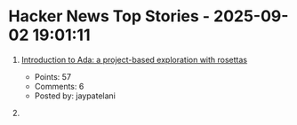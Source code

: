 # Hacker News Top Stories - 2025-09-02 19:01:11

1. [Introduction to Ada: a project-based exploration with rosettas](https://blog.adacore.com/introduction-to-ada-a-project-based-exploration-with-rosettas)
   - Points: 57
   - Comments: 6
   - Posted by: jaypatelani

2. [<template>: The Content Template element](https://developer.mozilla.org/en-US/docs/Web/HTML/Reference/Elements/template)
   - Points: 44
   - Comments: 13
   - Posted by: palmfacehn

3. [Static sites enable a good time travel experience](https://hamatti.org/posts/static-sites-enable-a-good-time-travel-experience/)
   - Points: 88
   - Comments: 22
   - Posted by: speckx

4. ['World Models,' an old idea in AI, mount a comeback](https://www.quantamagazine.org/world-models-an-old-idea-in-ai-mount-a-comeback-20250902/)
   - Points: 56
   - Comments: 12
   - Posted by: warrenm

5. [The Little Book of Linear Algebra](https://github.com/the-litte-book-of/linear-algebra)
   - Points: 145
   - Comments: 23
   - Posted by: scapbi

6. [Launch HN: Datafruit (YC S25) – AI for DevOps](undefined)
   - Points: 23
   - Comments: 14
   - Posted by: nickpapciak

7. [Show HN: Amber – better Beeper, a modern all-in-one messenger](https://useamber.app/)
   - Points: 5
   - Comments: 2
   - Posted by: DmitryDolgopolo

8. [The Kafka Replication Protocol with KIP-966](https://github.com/Vanlightly/kafka-tlaplus/blob/main/kafka_data_replication/kraft/kip-966/description/0_kafka_replication_protocol.md)
   - Points: 3
   - Comments: 0
   - Posted by: tanelpoder

9. [A gentle introduction to CP/M](https://eerielinux.wordpress.com/2025/08/28/a-gentle-introduction-to-cp-m/)
   - Points: 4
   - Comments: 0
   - Posted by: naves

10. [Removing Guix from Debian](https://lwn.net/SubscriberLink/1035491/d8100135a8ae4246/)
   - Points: 62
   - Comments: 13
   - Posted by: 6581

11. [Writing a Hypervisor in 1k Lines](https://seiya.me/blog/hypervisor-in-1000-lines)
   - Points: 55
   - Comments: 4
   - Posted by: ingve

12. [OpenAI says it's scanning users' conversations and reporting content to police](https://futurism.com/openai-scanning-conversations-police)
   - Points: 109
   - Comments: 48
   - Posted by: miletus

13. [Show HN: Moribito – A TUI for LDAP Viewing/Queries](https://github.com/ericschmar/moribito)
   - Points: 81
   - Comments: 21
   - Posted by: woumn

14. [The repercussions of a typo in C++ & Rust](https://www.nablag.com/rust_cpp_missing_ampersand)
   - Points: 10
   - Comments: 0
   - Posted by: nablags

15. [Toronto’s network of pedestrian tunnels](https://www.worksinprogress.news/p/torontos-underground-labyrinth)
   - Points: 100
   - Comments: 81
   - Posted by: bensouthwood

16. [Run Erlang/Elixir on Microcontrollers and Embedded Linux](https://www.grisp.org/software)
   - Points: 171
   - Comments: 41
   - Posted by: weatherlight

17. [Anthropic raises $13B Series F at $183B post-money valuation](https://www.anthropic.com/news/anthropic-raises-series-f-at-usd183b-post-money-valuation)
   - Points: 285
   - Comments: 321
   - Posted by: meetpateltech

18. [The easy way to make a website with Markdown](https://github.com/dtedesco1/nextjs-markdown-boilerplate)
   - Points: 30
   - Comments: 29
   - Posted by: dtedesco1

19. [AI web crawlers are destroying websites in their never-ending content hunger](https://www.theregister.com/2025/08/29/ai_web_crawlers_are_destroying/)
   - Points: 100
   - Comments: 60
   - Posted by: CrankyBear

20. [Reusing Computation in Text-to-Image Diffusion for Efficient Image Generation](https://arxiv.org/abs/2508.21032)
   - Points: 25
   - Comments: 1
   - Posted by: gidellav

21. [Collecting All Causal Knowledge](https://causenet.org/)
   - Points: 204
   - Comments: 96
   - Posted by: geetee

22. [An LLM is a lossy encyclopedia](https://simonwillison.net/2025/Aug/29/lossy-encyclopedia/)
   - Points: 371
   - Comments: 262
   - Posted by: tosh

23. [Passkeys and Modern Authentication](https://lucumr.pocoo.org/2025/9/2/passkeys/)
   - Points: 98
   - Comments: 74
   - Posted by: Bogdanp

24. [Quirks of Common Lisp Types](https://www.fosskers.ca/en/blog/cl-type-quirks)
   - Points: 92
   - Comments: 17
   - Posted by: todsacerdoti

25. [Kazeta: An operating system that brings the console gaming experience of 90s](https://kazeta.org/)
   - Points: 292
   - Comments: 134
   - Posted by: subliminalpanda

26. [Kapa.ai (YC S23) is hiring research and software engineers](https://www.ycombinator.com/companies/kapa-ai/jobs)
   - Points: 1
   - Comments: undefined
   - Posted by: emil_sorensen

27. [X(Twitter) Shadow Bans Turkish Presidential Candidate](https://utkusen.substack.com/p/xtwitter-secretly-shadow-bans-turkish)
   - Points: 270
   - Comments: 121
   - Posted by: hn1986

28. [Python has had async for 10 years – why isn't it more popular?](https://tonybaloney.github.io/posts/why-isnt-python-async-more-popular.html)
   - Points: 69
   - Comments: 84
   - Posted by: willm

29. [We already live in social credit, we just don't call it that](https://www.thenexus.media/your-phone-already-has-social-credit-we-just-lie-about-it/)
   - Points: 97
   - Comments: 125
   - Posted by: natalie3p

30. [Microsoft rewarded for security failures with another US Government contract](https://www.theregister.com/2025/09/02/microsoft_rewarded_for_security_failures/)
   - Points: 17
   - Comments: 0
   - Posted by: rntn

